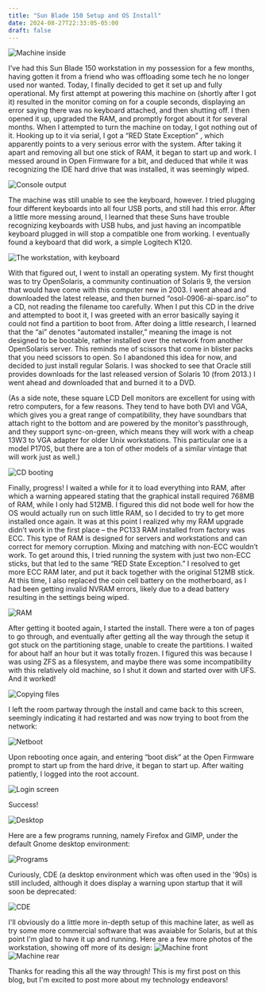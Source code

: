 ```yaml
---
title: "Sun Blade 150 Setup and OS Install"
date: 2024-08-27T22:33:05-05:00
draft: false
---
```


![Machine inside](/posts/blog/images/blade150/IMG_0782.jpeg)

I’ve had this Sun Blade 150 workstation in my possession for a few months, having gotten it from a friend who was offloading some tech he no longer used nor wanted. Today, I finally decided to get it set up and fully operational. My first attempt at powering this machine on (shortly after I got it) resulted in the monitor coming on for a couple seconds, displaying an error saying there was no keyboard attached, and then shutting off. I then opened it up, upgraded the RAM, and promptly forgot about it for several months. When I attempted to turn the machine on today, I got nothing out of it. Hooking up to it via serial, I got a “RED State Exception” , which apparently points to a very serious error with the system. After taking it apart and removing all but one stick of RAM, it began to start up and work. I messed around in Open Firmware for a bit, and deduced that while it was recognizing the IDE hard drive that was installed, it was seemingly wiped. 

![Console output](/posts/blog/images/blade150/Picture_4.png)


The machine was still unable to see the keyboard, however. I tried plugging four different keyboards into all four USB ports, and still had this error. After a little more messing around, I learned that these Suns have trouble recognizing keyboards with USB hubs, and just having an incompatible keyboard plugged in will stop a compatible one from working. I eventually found a keyboard that did work, a simple Logitech K120.

![The workstation, with keyboard](/posts/blog/images/blade150/IMG_0756.jpeg)

With that figured out, I went to install an operating system. My first thought was to try OpenSolaris, a community continuation of Solaris 9, the version that would have come with this computer new in 2003. I went ahead and downloaded the latest release, and then burned “osol-0906-ai-sparc.iso” to a CD, not reading the filename too carefully. When I put this CD in the drive and attempted to boot it, I was greeted with an error basically saying it could not find a partition to boot from. After doing a little research, I learned that the “ai” denotes “automated installer,” meaning the image is not designed to be bootable, rather installed over the network from another OpenSolaris server. This reminds me of scissors that come in blister packs that you need scissors to open. So I abandoned this idea for now, and decided to just install regular Solaris. I was shocked to see that Oracle still provides downloads for the last released version of Solaris 10 (from 2013.) I went ahead and downloaded that and burned it to a DVD.

(As a side note, these square LCD Dell monitors are excellent for using with retro computers, for a few reasons. They tend to have both DVI and VGA, which gives you a great range of compatibility, they have soundbars that attach right to the bottom and are powered by the monitor’s passthrough, and they support sync-on-green, which means they will work with a cheap 13W3 to VGA adapter for older Unix workstations. This particular one is a model P170S, but there are a ton of other models of a similar vintage that will work just as well.)

![CD booting](/posts/blog/images/blade150/IMG_0758.jpeg)


Finally, progress! I waited a while for it to load everything into RAM, after which a warning appeared stating that the graphical install required 768MB of RAM, while I only had 512MB. I figured this did not bode well for how the OS would actually run on such little RAM, so I decided to try to get more installed once again. It was at this point I realized why my RAM upgrade didn’t work in the first place – the PC133 RAM installed from factory was ECC. This type of RAM is designed for servers and workstations and can correct for memory corruption. Mixing and matching with non-ECC wouldn’t work. To get around this, I tried running the system with just two non-ECC sticks, but that led to the same “RED State Exception.” I resolved to get more ECC RAM later, and put it back together with the original 512MB stick. At this time, I also replaced the coin cell battery on the motherboard, as I had been getting invalid NVRAM errors, likely due to a dead battery resulting in the settings being wiped.

![RAM](/posts/blog/images/blade150/IMG_0781.jpeg)


After getting it booted again, I started the install. There were a ton of pages to go through, and eventually after getting all the way through the setup it got stuck on the partitioning stage, unable to create the partitions. I waited for about half an hour but it was totally frozen. I figured this was because I was using ZFS as a filesystem, and maybe there was some incompatibility with this relatively old machine, so I shut it down and started over with UFS. And it worked! 

![Copying files](/posts/blog/images/blade150/IMG_0768.jpeg)


I left the room partway through the install and came back to this screen, seemingly indicating it had restarted and was now trying to boot from the network:

![Netboot](/posts/blog/images/blade150/IMG_0770.jpeg)


Upon rebooting once again, and entering “boot disk” at the Open Firmware prompt to start up from the hard drive, it began to start up. After waiting patiently, I logged into the root account. 

![Login screen](/posts/blog/images/blade150/IMG_0772.jpeg)



Success! 

![Desktop](/posts/blog/images/blade150/IMG_0773.jpeg)


Here are a few programs running, namely Firefox and GIMP, under the default Gnome desktop environment: 

![Programs](/posts/blog/images/blade150/IMG_0774.jpeg)



Curiously, CDE (a desktop environment which was often used in the '90s) is still included, although it does display a warning upon startup that it will soon be deprecated:

![CDE](/posts/blog/images/blade150/IMG_0775.jpeg)


I'll obviously do a little more in-depth setup of this machine later, as well as try some more commercial software that was avaiable for Solaris, but at this point I'm glad to have it up and running. Here are a few more photos of the workstation, showing off more of its design:
![Machine front](/posts/blog/images/blade150/IMG_0776.jpeg)
![Machine rear](/posts/blog/images/blade150/IMG_0777.jpeg)

Thanks for reading this all the way through! This is my first post on this blog, but I'm excited to post more about my technology endeavors!